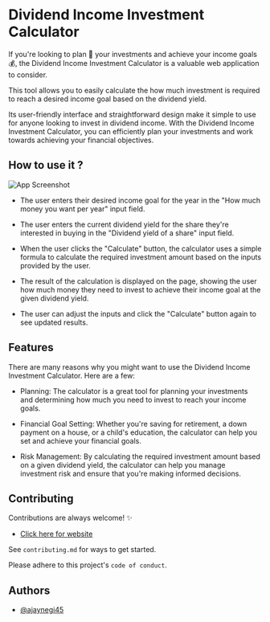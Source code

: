 # Dividend Income Investment Calculator

If you're looking to plan 📆 your investments and achieve your income goals 💰, the Dividend Income Investment Calculator is a valuable web application to consider. 

This tool allows you to easily calculate the how much investment is required to reach a desired income goal based on the dividend yield. 

Its user-friendly interface and straightforward design make it simple to use for anyone looking to invest in dividend income. With the Dividend Income Investment Calculator, you can efficiently plan your investments and work towards achieving your financial objectives.
## How to use it ?

![App Screenshot](https://github.com/ajaynegi45/Investment-Calculator/blob/main/public/img/tools.jpg?raw=true)

- The user enters their desired income goal for the year in the "How much money you want per year" input field.

- The user enters the current dividend yield for the share they're interested in buying in the "Dividend yield of a share" input field.

- When the user clicks the "Calculate" button, the calculator uses a simple formula to calculate the required investment amount based on the inputs provided by the user.

- The result of the calculation is displayed on the page, showing the user how much money they need to invest to achieve their income goal at the given dividend yield.

- The user can adjust the inputs and click the "Calculate" button again to see updated results.


## Features
There are many reasons why you might want to use the Dividend Income Investment Calculator. Here are a few:


- Planning: The calculator is a great tool for planning your investments and determining how much you need to invest to reach your income goals.

- Financial Goal Setting: Whether you're saving for retirement, a down payment on a house, or a child's education, the calculator can help you set and achieve your financial goals.

- Risk Management: By calculating the required investment amount based on a given dividend yield, the calculator can help you manage investment risk and ensure that you're making informed decisions.
## Contributing

Contributions are always welcome! ✨

- [Click here for website](https://tools-45.web.app/)

See `contributing.md` for ways to get started.

Please adhere to this project's `code of conduct`.


## Authors

- [@ajaynegi45](https://github.com/ajaynegi45)

